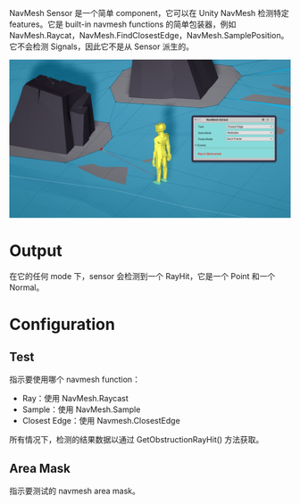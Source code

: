 NavMesh Sensor 是一个简单 component，它可以在 Unity NavMesh 检测特定 features。它是 built-in navmesh functions 的简单包装器，例如 NavMesh.Raycat，NavMesh.FindClosestEdge，NavMesh.SamplePosition。它不会检测 Signals，因此它不是从 Sensor 派生的。

![NavMeshSensor](NavMeshSensor.png)

# Output

在它的任何 mode 下，sensor 会检测到一个 RayHit，它是一个 Point 和一个 Normal。

# Configuration

## Test

指示要使用哪个 navmesh function：

- Ray：使用 NavMesh.Raycast
- Sample：使用 NavMesh.Sample
- Closest Edge：使用 Navmesh.ClosestEdge

所有情况下，检测的结果数据以通过 GetObstructionRayHit() 方法获取。

## Area Mask

指示要测试的 navmesh area mask。
